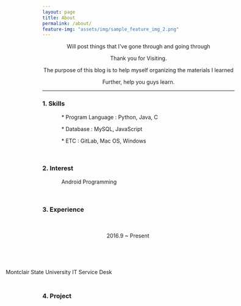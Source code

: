 ```yaml
---
layout: page
title: About
permalink: /about/
feature-img: "assets/img/sample_feature_img_2.png"
---
```


<style>
.text{text-indent: 50px;}
#jb-sidebar{width: 260px;padding: 20px;margin-bottom: 10px;float: left;border: 0px;text-align: right;}
#jb-content{width: 580px;padding: 20px;margin-bottom: 10px;float: right;border: 0px;}
@media ( min-width: 481px )
{
  #jb-sidebar { width: 260px; float: left; }
  #jb-content { width: 580px; float: right; }
}
</style>


<center>
<p>Will post things that I've gone through and going through</p>
<p>Thank you for Visiting.</p>
<p>The purpose of this blog is to help myself organizing the materials I learned</p>
<p>Further, help you guys learn.</p>
</center>

---------------------------

<h3>1. Skills</h3>
 <p class="text"> * Program Language : Python, Java, C</p>
 <p class="text"> * Database : MySQL, JavaScript</p>
 <p class="text"> * ETC : GitLab, Mac OS, Windows</p>


<br>
<h3>2. Interest</h3>
   <p class="text"> Android Programming </p>

<br>

<h3>3. Experience</h3>

<div id="jb-sidebar">
	<p>2016.9 ~ Present</p>
</div>

<div id="jb-content">
    <p>Montclair State University IT Service Desk</p>
</div>

<br><br><br><br><br>

<h3>4. Project</h3>
